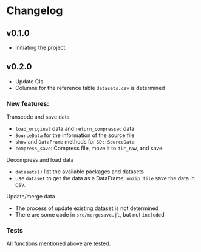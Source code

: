 # Changelog

## v0.1.0

- Initiating the project.

## v0.2.0

- Update CIs
- Columns for the reference table `datasets.csv` is determined

### New features:
Transcode and save data
- `load_original` data and `return_compressed` data
- `SourceData` for the information of the source file
- `show` and `DataFrame` methods for `SD::SourceData`
- `compress_save`: Compress file, move it to `dir_raw`, and save.

Decompress and load data
- `datasets()` list the available packages and datasets
- use `dataset` to get the data as a DataFrame; `unzip_file` save the data in csv.

Update/merge data
- The process of update existing dataset is not determined
- There are some code in `src/mergesave.jl`, but not `include`d

### Tests
All functions mentioned above are tested.